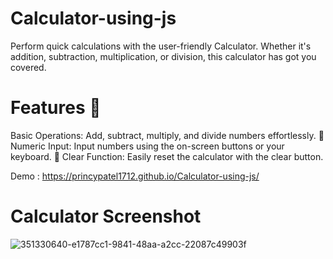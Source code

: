 # Calculator-using-js



Perform quick calculations with the user-friendly Calculator. Whether it's addition, subtraction, multiplication, or division, this calculator has got you covered.

# Features 🌟


Basic Operations: Add, subtract, multiply, and divide numbers effortlessly. 🔢 Numeric Input: Input numbers using the on-screen buttons or your keyboard. 🔄 Clear Function: Easily reset the calculator with the clear button.

Demo : https://princypatel1712.github.io/Calculator-using-js/

# Calculator Screenshot

![351330640-e1787cc1-9841-48aa-a2cc-22087c49903f](https://github.com/user-attachments/assets/7a608b2c-cb94-4b85-9277-a6ed9599de61)

